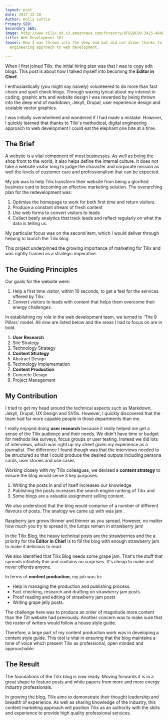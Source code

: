 ```yaml
---
layout: post
date: 2017-12-28
Author: Holly Suttle
Primary SEO: 
Secondary SEO: 
image: http://www.tilix.uk.s3.amazonaws.com/forestry/8FB2BC00-3A25-484D-97F1-37EB19D7C002.jpeg
title: Web Development 101
teaser: How I was thrown into the deep end but did not drown thanks to Tilix's digital
  engineering approach to web development.

---
```

When I first joined Tilix, the initial hiring plan was that I was to copy edit blogs. This post is about how I talked myself into becoming the **Editor in Chief**.

I enthusiastically (you might say naively) volunteered to do more than fact check and spell check blogs. Through waxing lyrical about my interest in coding, graphic arts and website design I was rewarded by being thrown into the deep end of markdown, Jekyll, Drupal, user experience design and scalable vector graphics.

I was initially overwhelmed and wondered if I had made a mistake. However, I quickly learned that thanks to Tilix's methodical, digital engineering approach to web development I could eat the elephant one bite at a time.

## The Brief
A website is a vital component of most businesses. As well as being the shop front to the world, it also helps define the internal culture. It does not take a website visitor long to judge the character and corporate mission as well the levels of customer care and professionalism that can be expected.

My job was to help Tilix transform their website from being a glorified business card to becoming an effective marketing solution. The overarching plan for the redevelopment was:

1. Optimise the homepage to work for both first time and return visitors.
2. Produce a constant stream of fresh content
3. Use web forms to convert visitors to leads
4. Collect beefy analytics that track leads and reflect regularly on what the data is telling us.

My particular focus was on the second item, which I would deliver through helping to launch the Tilix blog.

This project underpinned the growing importance of marketing for Tilix and was rightly framed as a strategic imperative.

## The Guiding Principles
Our goals for the website were:

1. Help a first time visitor, within 10 seconds, to get a feel for the services offered by Tilix.
2. Convert visitors to leads with content that helps them overcome their energy challenges.

In establishing my role in the web development team, we turned to 'The 9 Pillars' model. All nine are listed below and the areas I had to focus on are in bold.

1. **User Research**
2. Site Strategy
3. Technology Strategy
4. **Content Strategy**
5. Abstract Design
6. Technology Implementation
7. **Content Production**
8. Concrete Design
9. Project Management

## My Contribution
I tried to get my head around the technical aspects such as Markdown, Jekyll, Drupal, UX Design and SVGs. However, I quickly discovered that the team had far more capable people in those departments than me.

I really enjoyed doing **user research** because it really helped me get a sense of the Tilix audience and their needs. We didn't have time or budget for methods like surveys, focus groups or user testing. Instead we did lots of interviews, which was right up my street given my experience as a journalist. The difference I found though was that the interviews needed to be structured so that I could produce the desired outputs including persona cards, user stories and use cases

Working closely with my Tilix colleagues, we devised a **content strategy** to ensure the blog would serve 3 key purposes:

1. Writing the posts in and of itself increases our knowledge
2. Publishing the posts increases the search engine ranking of Tilix and
3. Some blogs are a valuable assignment selling content.

We also understood that the blog would comprise of a number of different flavours of posts. The analogy we came up with was jam .

Raspberry jam grows thinner and thinner as you spread. However, no matter how much you try to spread it, the lumps remain in strawberry jam!

In the Tilix Blog, the heavy technical posts are the strawberries and the a priority for the **Editor in Chief** is to fill the blog with enough strawberry jam to make it delicious to read.

We also identified that Tilix Blog needs some grape jam. That's the stuff that spreads infinitely thin and contains no surprises. It's cheap to make and never offends anyone.

In terms of **content production**, my job was to:

- Help in managing the production and publishing process.
- Fact checking, research and drafting on strawberry jam posts.
- Proof reading and editing of strawberry jam posts
- Writing grape jelly posts.

The challenge here was to produce an order of magnitude more content than the Tilt website had previously. Another concern was to make sure that the roster of writers would follow a house style guide.

Therefore, a large part of my content production work was in developing a content style guide. This tool is vital in ensuring that the blog maintains a tone of voice which present Tilix as professional, open minded and approachable.

## The Result
The foundations of the Tilix blog is now ready. Moving forwards it is in a great shape to feature posts and white papers from more and more energy industry professionals.

In growing the blog, Tilix aims to demonstrate their thought leadership and breadth of experience.  As well as sharing knowledge of the industry, this content marketing approach will position Tilix as an authority with the skills and experience to provide high quality professional services.